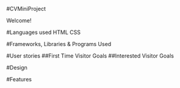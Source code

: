 #CVMiniProject

Welcome!

#Languages used
HTML
CSS

#Frameworks, Libraries & Programs Used

#User stories
##First Time Visitor Goals
##Interested Visitor Goals

#Design

#Features